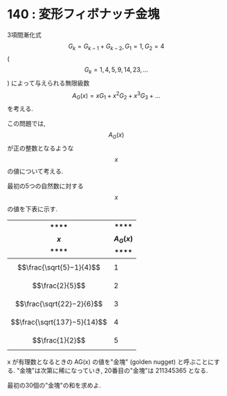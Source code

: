 # 140 : 変形フィボナッチ金塊

3項間漸化式$$G_k = G_{k-1} + G_{k-2}, G_1 = 1, G_2 = 4$$ ($$G_k = 1, 4, 5, 9, 14, 23, \dots$$) によって与えられる無限級数$$A_G(x) = xG_1 + x^2G_2 + x^3G_3 + \dots$$を考える.

この問題では,$$A_G(x)$$が正の整数となるような$$x$$の値について考える.

最初の5つの自然数に対する$$x$$の値を下表に示す.

| \*\*\*\*$$x$$\*\*\*\*       | \*\*\*\*$$A_G(x)$$\*\*\*\* |
| --------------------------- | -------------------------- |
| $$\frac{\sqrt{5}−1}{4}$$    | 1                          |
| $$\frac{2}{5}$$             | 2                          |
| $$\frac{\sqrt{22}−2}{6}$$   | 3                          |
| $$\frac{\sqrt{137}−5}{14}$$ | 4                          |
| $$\frac{1}{2}$$             | 5                          |

x が有理数となるときの AG(x) の値を"金塊" (golden nugget) と呼ぶことにする. "金塊"は次第に稀になっていき, 20番目の"金塊"は 211345365 となる.

最初の30個の"金塊"の和を求めよ.

